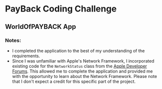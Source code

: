 # PayBack Coding Challenge

## WorldOfPAYBACK App

### Notes:
- I completed the application to the best of my understanding of the requirements.
- Since I was unfamiliar with Apple's Network Framework, I incorporated existing code for the `NetworkStatus` class from the [Apple Developer Forums](https://forums.developer.apple.com/forums/thread/733178). This allowed me to complete the application and provided me with the opportunity to learn about the Network Framework. Please note that I don't expect a credit for this specific part of the project.
